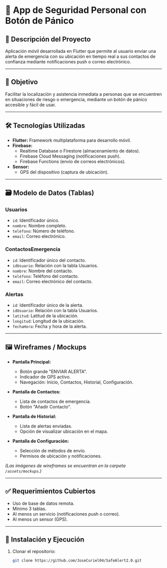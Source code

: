 # 📱 App de Seguridad Personal con Botón de Pánico

## 🚀 Descripción del Proyecto

Aplicación móvil desarrollada en Flutter que permite al usuario enviar una alerta de emergencia con su ubicación en tiempo real a sus contactos de confianza mediante notificaciones push o correo electrónico.

---

## 🎯 Objetivo

Facilitar la localización y asistencia inmediata a personas que se encuentren en situaciones de riesgo o emergencia, mediante un botón de pánico accesible y fácil de usar.

---

## 🛠️ Tecnologías Utilizadas

- **Flutter:** Framework multiplataforma para desarrollo móvil.
- **Firebase:**
  - Realtime Database o Firestore (almacenamiento de datos).
  - Firebase Cloud Messaging (notificaciones push).
  - Firebase Functions (envío de correos electrónicos).
- **Sensor:**
  - GPS del dispositivo (captura de ubicación).

---

## 🗃️ Modelo de Datos (Tablas)

### Usuarios
- `id`: Identificador único.
- `nombre`: Nombre completo.
- `teléfono`: Número de teléfono.
- `email`: Correo electrónico.

### ContactosEmergencia
- `id`: Identificador único del contacto.
- `idUsuario`: Relación con la tabla Usuarios.
- `nombre`: Nombre del contacto.
- `teléfono`: Teléfono del contacto.
- `email`: Correo electrónico del contacto.

### Alertas
- `id`: Identificador único de la alerta.
- `idUsuario`: Relación con la tabla Usuarios.
- `latitud`: Latitud de la ubicación.
- `longitud`: Longitud de la ubicación.
- `fechaHora`: Fecha y hora de la alerta.

---

## 🖼️ Wireframes / Mockups

- **Pantalla Principal:**
  - Botón grande "ENVIAR ALERTA".
  - Indicador de GPS activo.
  - Navegación: Inicio, Contactos, Historial, Configuración.

- **Pantalla de Contactos:**
  - Lista de contactos de emergencia.
  - Botón "Añadir Contacto".

- **Pantalla de Historial:**
  - Lista de alertas enviadas.
  - Opción de visualizar ubicación en el mapa.

- **Pantalla de Configuración:**
  - Selección de métodos de envío.
  - Permisos de ubicación y notificaciones.

*(Las imágenes de wireframes se encuentran en la carpeta `/assets/mockups`.)*

---

## ✅ Requerimientos Cubiertos

- Uso de base de datos remota.
- Mínimo 3 tablas.
- Al menos un servicio (notificaciones push o correo).
- Al menos un sensor (GPS).

---

## 📂 Instalación y Ejecución

1. Clonar el repositorio:

   ```bash
   git clone https://github.com/JoseCuriel04/SafeAlert2.0.git
